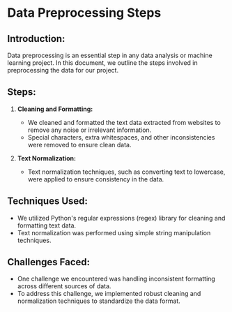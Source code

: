 # Data Preprocessing Steps

## Introduction:
Data preprocessing is an essential step in any data analysis or machine learning project. In this document, we outline the steps involved in preprocessing the data for our project.

## Steps:
1. **Cleaning and Formatting:**
   - We cleaned and formatted the text data extracted from websites to remove any noise or irrelevant information.
   - Special characters, extra whitespaces, and other inconsistencies were removed to ensure clean data.

2. **Text Normalization:**
   - Text normalization techniques, such as converting text to lowercase, were applied to ensure consistency in the data.

## Techniques Used:
- We utilized Python's regular expressions (regex) library for cleaning and formatting text data.
- Text normalization was performed using simple string manipulation techniques.

## Challenges Faced:
- One challenge we encountered was handling inconsistent formatting across different sources of data.
- To address this challenge, we implemented robust cleaning and normalization techniques to standardize the data format.
